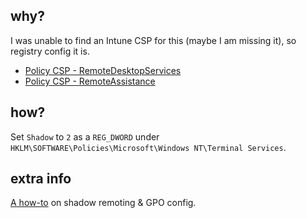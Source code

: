 ## why?
I was unable to find an Intune CSP for this (maybe I am missing it), so registry config it is.
- [Policy CSP - RemoteDesktopServices](https://learn.microsoft.com/en-us/windows/client-management/mdm/policy-csp-remotedesktopservices)
- [Policy CSP - RemoteAssistance](https://learn.microsoft.com/en-us/windows/client-management/mdm/policy-csp-remoteassistance)

## how?
Set `Shadow` to `2` as a `REG_DWORD` under `HKLM\SOFTWARE\Policies\Microsoft\Windows NT\Terminal Services`.

## extra info
[A how-to](https://woshub.com/rds-shadow-how-to-connect-to-a-user-session-in-windows-server-2012-r2/) on shadow remoting & GPO config.
